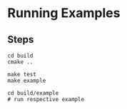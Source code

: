 # Running Examples

## Steps

```
cd build
cmake ..
```

```
make test
make example
```

```
cd build/example
# run respective example
```
